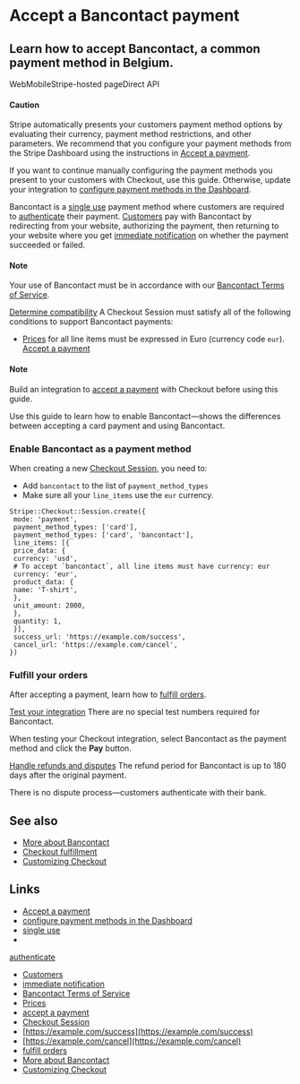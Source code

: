 # Accept a Bancontact payment

## Learn how to accept Bancontact, a common payment method in Belgium.

WebMobileStripe-hosted pageDirect API
#### Caution

Stripe automatically presents your customers payment method options by
evaluating their currency, payment method restrictions, and other parameters. We
recommend that you configure your payment methods from the Stripe Dashboard
using the instructions in [Accept a
payment](https://docs.stripe.com/payments/accept-a-payment?platform=web&ui=stripe-hosted).

If you want to continue manually configuring the payment methods you present to
your customers with Checkout, use this guide. Otherwise, update your integration
to [configure payment methods in the
Dashboard](https://docs.stripe.com/payments/dashboard-payment-methods).

Bancontact is a [single
use](https://docs.stripe.com/payments/payment-methods#usage) payment method
where customers are required to
[authenticate](https://docs.stripe.com/payments/payment-methods#customer-actions)
their payment. [Customers](https://docs.stripe.com/api/customers) pay with
Bancontact by redirecting from your website, authorizing the payment, then
returning to your website where you get [immediate
notification](https://docs.stripe.com/payments/payment-methods#payment-notification)
on whether the payment succeeded or failed.

#### Note

Your use of Bancontact must be in accordance with our [Bancontact Terms of
Service](https://stripe.com/bancontact/legal).

[Determine
compatibility](https://docs.stripe.com/payments/bancontact/accept-a-payment#compatibility)
A Checkout Session must satisfy all of the following conditions to support
Bancontact payments:

- [Prices](https://docs.stripe.com/api/prices) for all line items must be
expressed in Euro (currency code `eur`).
[Accept a
payment](https://docs.stripe.com/payments/bancontact/accept-a-payment#accept-a-payment)
#### Note

Build an integration to [accept a
payment](https://docs.stripe.com/payments/accept-a-payment?integration=checkout)
with Checkout before using this guide.

Use this guide to learn how to enable Bancontact—shows the differences between
accepting a card payment and using Bancontact.

### Enable Bancontact as a payment method

When creating a new [Checkout
Session](https://docs.stripe.com/api/checkout/sessions), you need to:

- Add `bancontact` to the list of `payment_method_types`
- Make sure all your `line_items` use the `eur` currency.

```
Stripe::Checkout::Session.create({
 mode: 'payment',
 payment_method_types: ['card'],
 payment_method_types: ['card', 'bancontact'],
 line_items: [{
 price_data: {
 currency: 'usd',
 # To accept `bancontact`, all line items must have currency: eur
 currency: 'eur',
 product_data: {
 name: 'T-shirt',
 },
 unit_amount: 2000,
 },
 quantity: 1,
 }],
 success_url: 'https://example.com/success',
 cancel_url: 'https://example.com/cancel',
})
```

### Fulfill your orders

After accepting a payment, learn how to [fulfill
orders](https://docs.stripe.com/checkout/fulfillment).

[Test your
integration](https://docs.stripe.com/payments/bancontact/accept-a-payment#test-integration)
There are no special test numbers required for Bancontact.

When testing your Checkout integration, select Bancontact as the payment method
and click the **Pay** button.

[Handle refunds and
disputes](https://docs.stripe.com/payments/bancontact/accept-a-payment#refunds-and-disputes)
The refund period for Bancontact is up to 180 days after the original payment.

There is no dispute process—customers authenticate with their bank.

## See also

- [More about Bancontact](https://docs.stripe.com/payments/bancontact)
- [Checkout fulfillment](https://docs.stripe.com/checkout/fulfillment)
- [Customizing
Checkout](https://docs.stripe.com/payments/checkout/customization)

## Links

- [Accept a
payment](https://docs.stripe.com/payments/accept-a-payment?platform=web&ui=stripe-hosted)
- [configure payment methods in the
Dashboard](https://docs.stripe.com/payments/dashboard-payment-methods)
- [single use](https://docs.stripe.com/payments/payment-methods#usage)
-
[authenticate](https://docs.stripe.com/payments/payment-methods#customer-actions)
- [Customers](https://docs.stripe.com/api/customers)
- [immediate
notification](https://docs.stripe.com/payments/payment-methods#payment-notification)
- [Bancontact Terms of Service](https://stripe.com/bancontact/legal)
- [Prices](https://docs.stripe.com/api/prices)
- [accept a
payment](https://docs.stripe.com/payments/accept-a-payment?integration=checkout)
- [Checkout Session](https://docs.stripe.com/api/checkout/sessions)
- [https://example.com/success](https://example.com/success)
- [https://example.com/cancel](https://example.com/cancel)
- [fulfill orders](https://docs.stripe.com/checkout/fulfillment)
- [More about Bancontact](https://docs.stripe.com/payments/bancontact)
- [Customizing
Checkout](https://docs.stripe.com/payments/checkout/customization)